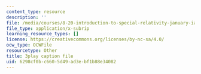 ```yaml
---
content_type: resource
description: ''
file: /media/courses/8-20-introduction-to-special-relativity-january-iap-2021/6298cf0bc6605d49ad3ebf1b88e34082_QP-xHC_naJ4.vtt
file_type: application/x-subrip
learning_resource_types: []
license: https://creativecommons.org/licenses/by-nc-sa/4.0/
ocw_type: OCWFile
resourcetype: Other
title: 3play caption file
uid: 6298cf0b-c660-5d49-ad3e-bf1b88e34082
---
```


